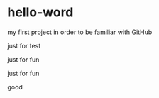 # hello-word
my first project in order to be familiar with GitHub

just for test

just for fun

just for fun

good